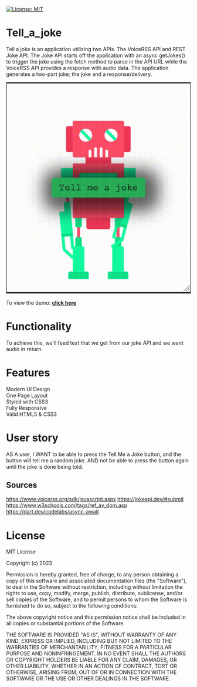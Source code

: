 [![License: MIT](https://img.shields.io/badge/License-MIT-yellow.svg)](https://opensource.org/licenses/MIT)

# Tell_a_joke

Tell a joke is an application utilizing two APIs. The VoiceRSS API and REST Joke API. The Joke API starts off the application with an async getJokes() to trigger the joke using the fetch method to parse in the API URL while the VoiceRSS API provides a response with audio data. The application generates a two-part joke; the joke and a response/delivery. 


![Tell me a joke](./bot.gif)

To view the demo: **[click here](https://txt2speechapi.netlify.app/)**

# Functionality

To achieve this, we'll feed text that we get from our joke API and we want audio in return.


# Features

 Modern UI Design\
 One Page Layout\
 Styled with CSS3\
 Fully Responsive\
 Valid HTML5 & CSS3

# User story

AS A user, I WANT to be able to press the Tell Me a Joke button, and the button will tell me a random joke.
AND not be able to press the button again until the joke is done being told.

## Sources
https://www.voicerss.org/sdk/javascript.aspx
https://jokeapi.dev/#submit
https://www.w3schools.com/tags/ref_av_dom.asp
https://dart.dev/codelabs/async-await


# License

MIT License

Copyright (c) 2023 

Permission is hereby granted, free of charge, to any person obtaining a copy
of this software and associated documentation files (the "Software"), to deal
in the Software without restriction, including without limitation the rights
to use, copy, modify, merge, publish, distribute, sublicense, and/or sell
copies of the Software, and to permit persons to whom the Software is
furnished to do so, subject to the following conditions:

The above copyright notice and this permission notice shall be included in all
copies or substantial portions of the Software.

THE SOFTWARE IS PROVIDED "AS IS", WITHOUT WARRANTY OF ANY KIND, EXPRESS OR
IMPLIED, INCLUDING BUT NOT LIMITED TO THE WARRANTIES OF MERCHANTABILITY,
FITNESS FOR A PARTICULAR PURPOSE AND NONINFRINGEMENT. IN NO EVENT SHALL THE
AUTHORS OR COPYRIGHT HOLDERS BE LIABLE FOR ANY CLAIM, DAMAGES, OR OTHER
LIABILITY, WHETHER IN AN ACTION OF CONTRACT, TORT OR OTHERWISE, ARISING FROM,
OUT OF OR IN CONNECTION WITH THE SOFTWARE OR THE USE OR OTHER DEALINGS IN THE
SOFTWARE.